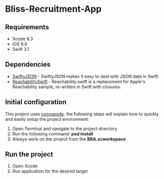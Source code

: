 # Bliss-Recruitment-App

## Requirements
+ Xcode 8.3
+ iOS 9.0
+ Swift 3.1

## Dependencies
+ [SwiftyJSON](https://github.com/SwiftyJSON/SwiftyJSON) - SwiftyJSON makes it easy to deal with JSON data in Swift.
+ [ReachabilitySwift](https://github.com/ashleymills/Reachability.swift) - Reachability.swift is a replacement for Apple's Reachability sample, re-written in Swift with closures.

## Initial configuration
This project uses [cocoapods](https://cocoapods.org), the following steps will explain how to quickly and easily setup the project environment:
1. Open Terminal and navigate to the project directory
2. Run the following command: **pod install**
3. Always work on the project from the **BRA.xcworkspace**

## Run the project
1. Open Xcode
2. Run application for the desired target
